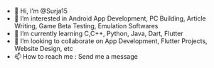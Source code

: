 - 👋 Hi, I’m @Surja15
- 👀 I’m interested in Android App Development, PC Building, Article Writing, Game Beta Testing, Emulation Softwares
- 🌱 I’m currently learning C,C++, Python, Java, Dart, Flutter
- 💞️ I’m looking to collaborate on App Development, Flutter Projects, Website Design, etc
- 📫 How to reach me : Send me a message

<!---
Surja15/Surja15 is a ✨ special ✨ repository because its `README.md` (this file) appears on your GitHub profile.
You can click the Preview link to take a look at your changes.
--->
